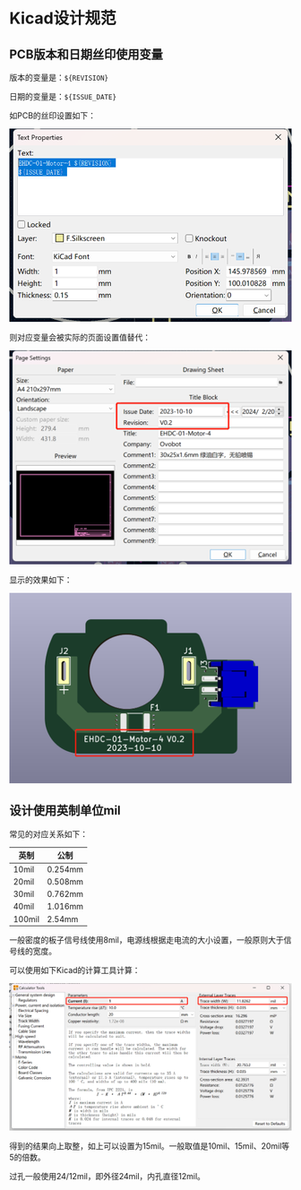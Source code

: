 # Kicad设计规范

## PCB版本和日期丝印使用变量

版本的变量是：`${REVISION}`

日期的变量是：`${ISSUE_DATE}`

如PCB的丝印设置如下：

![image](image/kicad-design-spec-1.png)

则对应变量会被实际的页面设置值替代：

![image](image/kicad-design-spec-2.png)

显示的效果如下：

![image](image/kicad-design-spec-3.png)

## 设计使用英制单位mil

常见的对应关系如下：

| 英制 | 公制 |
| ----------- | ----------- |
| 10mil | 0.254mm |
| 20mil | 0.508mm |
| 30mil | 0.762mm |
| 40mil | 1.016mm |
| 100mil | 2.54mm |

一般密度的板子信号线使用8mil，电源线根据走电流的大小设置，一般原则大于信号线的宽度。

可以使用如下Kicad的计算工具计算：

![image](image/kicad-design-spec-4.png)

得到的结果向上取整，如上可以设置为15mil。一般取值是10mil、15mil、20mil等5的倍数。

过孔一般使用24/12mil，即外径24mil，内孔直径12mil。
